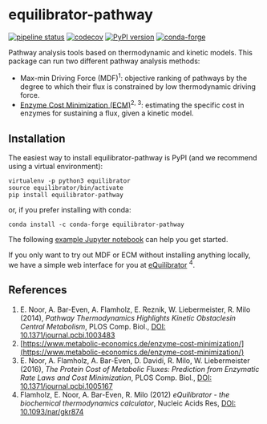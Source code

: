 equilibrator-pathway
====================
[![pipeline status](https://gitlab.com/equilibrator/equilibrator-pathway/badges/master/pipeline.svg)](https://gitlab.com/equilibrator/equilibrator-pathway/commits/master)
[![codecov](https://codecov.io/gl/equilibrator/equilibrator-pathway/branch/master/graph/badge.svg)](https://codecov.io/gl/equilibrator/equilibrator-pathway)
[![PyPI version](https://badge.fury.io/py/equilibrator-pathway.svg)](https://badge.fury.io/py/equilibrator-pathway)
[![conda-forge](https://anaconda.org/conda-forge/equilibrator-pathway/badges/version.svg)](https://anaconda.org/conda-forge/equilibrator-pathway)

Pathway analysis tools based on thermodynamic and kinetic models.
This package can run two different pathway analysis methods:
- Max-min Driving Force (MDF)<sup>1</sup>: 
  objective ranking of pathways by the degree to which their flux is constrained by low thermodynamic driving force.
- [Enzyme Cost Minimization (ECM)](https://www.metabolic-economics.de/enzyme-cost-minimization/)<sup>2, 3</sup>: 
  estimating the specific cost in enzymes for sustaining a flux, given a kinetic model.


## Installation

The easiest way to install equilibrator-pathway is PyPI (and we recommend using a virtual environment):
```
virtualenv -p python3 equilibrator
source equilibrator/bin/activate
pip install equilibrator-pathway
```
or, if you prefer installing with conda:
```
conda install -c conda-forge equilibrator-pathway
```

The following [example Jupyter notebook](https://gitlab.com/equilibrator/equilibrator-pathway/-/tree/develop/examples)
can help you get started.

If you only want to try out MDF or ECM without installing anything locally, we have
a simple web interface for you at [eQuilibrator](http://equilibrator.weizmann.ac.il/pathway/) <sup>4</sup>.


References
----------
1. E. Noor, A. Bar-Even, A. Flamholz, E. Reznik, W. Liebermeister, R. Milo (2014), *Pathway Thermodynamics Highlights Kinetic Obstaclesin Central Metabolism*, PLOS Comp. Biol., [DOI: 10.1371/journal.pcbi.1003483](https://www.ncbi.nlm.nih.gov/pmc/articles/PMC3930492/)
2. [https://www.metabolic-economics.de/enzyme-cost-minimization/](https://www.metabolic-economics.de/enzyme-cost-minimization/)
3. E. Noor, A. Flamholz, A. Bar-Even, D. Davidi, R. Milo, W. Liebermeister (2016), *The Protein Cost of Metabolic Fluxes: Prediction from Enzymatic Rate Laws and Cost Minimization*, PLOS Comp. Biol., [DOI: 10.1371/journal.pcbi.1005167](https://www.ncbi.nlm.nih.gov/pmc/articles/PMC5094713/)
4. Flamholz, E. Noor, A. Bar-Even, R. Milo (2012) *eQuilibrator - the biochemical thermodynamics calculator*, Nucleic Acids Res, [DOI: 10.1093/nar/gkr874](http://bioinformatics.oxfordjournals.org/content/28/15/2037.long)
